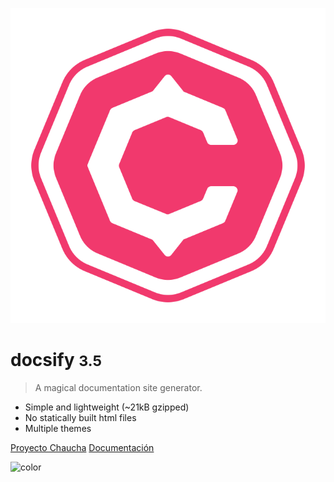 ![logo](media/logo.svg)
# docsify <small>3.5</small>

> A magical documentation site generator.

- Simple and lightweight (~21kB gzipped)
- No statically built html files
- Multiple themes

[Proyecto Chaucha](https://chaucha.cl) [Documentación](#bienvenido-a-chaucha-docs-)

![color](#FFF)